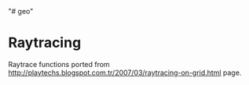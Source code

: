 "# geo" 

# Raytracing
Raytrace functions ported from http://playtechs.blogspot.com.tr/2007/03/raytracing-on-grid.html page.
